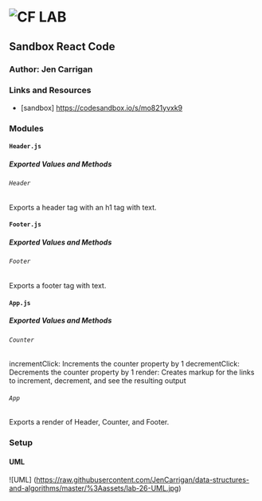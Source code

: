 ![CF](http://i.imgur.com/7v5ASc8.png) LAB
=================================================

## Sandbox React Code

### Author: Jen Carrigan

### Links and Resources
* [sandbox] https://codesandbox.io/s/mo821yvxk9

### Modules

#### `Header.js`
##### Exported Values and Methods

###### `Header`
Exports a header tag with an h1 tag with text.

#### `Footer.js`
##### Exported Values and Methods

###### `Footer`
Exports a footer tag with text.

#### `App.js`
##### Exported Values and Methods

###### `Counter`
incrementClick: Increments the counter property by 1
decrementClick: Decrements the counter property by 1
render: Creates markup for the links to increment, decrement, and see the resulting output

###### `App`
Exports a render of Header, Counter, and Footer.

### Setup

#### UML
![UML] (https://raw.githubusercontent.com/JenCarrigan/data-structures-and-algorithms/master/%3Aassets/lab-26-UML.jpg)
